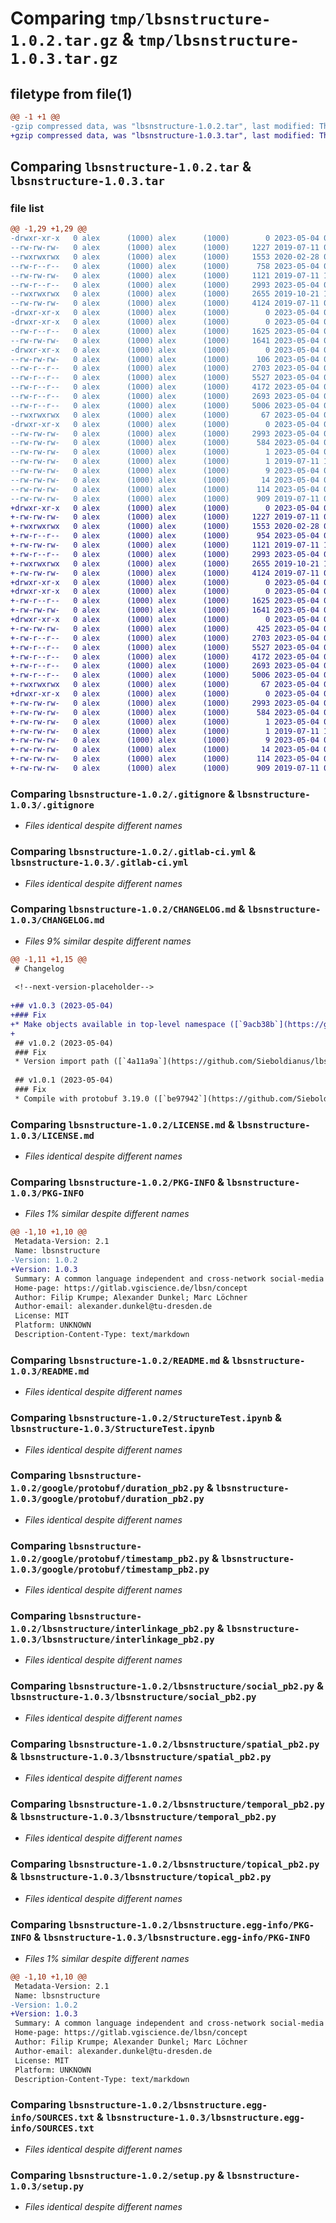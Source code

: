 # Comparing `tmp/lbsnstructure-1.0.2.tar.gz` & `tmp/lbsnstructure-1.0.3.tar.gz`

## filetype from file(1)

```diff
@@ -1 +1 @@
-gzip compressed data, was "lbsnstructure-1.0.2.tar", last modified: Thu May  4 08:39:42 2023, max compression
+gzip compressed data, was "lbsnstructure-1.0.3.tar", last modified: Thu May  4 09:03:13 2023, max compression
```

## Comparing `lbsnstructure-1.0.2.tar` & `lbsnstructure-1.0.3.tar`

### file list

```diff
@@ -1,29 +1,29 @@
-drwxr-xr-x   0 alex      (1000) alex      (1000)        0 2023-05-04 08:39:42.617323 lbsnstructure-1.0.2/
--rw-rw-rw-   0 alex      (1000) alex      (1000)     1227 2019-07-11 09:18:07.000000 lbsnstructure-1.0.2/.gitignore
--rwxrwxrwx   0 alex      (1000) alex      (1000)     1553 2020-02-28 07:54:54.000000 lbsnstructure-1.0.2/.gitlab-ci.yml
--rw-r--r--   0 alex      (1000) alex      (1000)      758 2023-05-04 08:39:38.000000 lbsnstructure-1.0.2/CHANGELOG.md
--rw-rw-rw-   0 alex      (1000) alex      (1000)     1121 2019-07-11 10:53:20.000000 lbsnstructure-1.0.2/LICENSE.md
--rw-r--r--   0 alex      (1000) alex      (1000)     2993 2023-05-04 08:39:42.617323 lbsnstructure-1.0.2/PKG-INFO
--rwxrwxrwx   0 alex      (1000) alex      (1000)     2655 2019-10-21 11:34:47.000000 lbsnstructure-1.0.2/README.md
--rw-rw-rw-   0 alex      (1000) alex      (1000)     4124 2019-07-11 09:18:07.000000 lbsnstructure-1.0.2/StructureTest.ipynb
-drwxr-xr-x   0 alex      (1000) alex      (1000)        0 2023-05-04 08:39:42.430762 lbsnstructure-1.0.2/google/
-drwxr-xr-x   0 alex      (1000) alex      (1000)        0 2023-05-04 08:39:42.501469 lbsnstructure-1.0.2/google/protobuf/
--rw-r--r--   0 alex      (1000) alex      (1000)     1625 2023-05-04 08:22:28.000000 lbsnstructure-1.0.2/google/protobuf/duration_pb2.py
--rw-rw-rw-   0 alex      (1000) alex      (1000)     1641 2023-05-04 08:22:28.000000 lbsnstructure-1.0.2/google/protobuf/timestamp_pb2.py
-drwxr-xr-x   0 alex      (1000) alex      (1000)        0 2023-05-04 08:39:42.595450 lbsnstructure-1.0.2/lbsnstructure/
--rw-rw-rw-   0 alex      (1000) alex      (1000)      106 2023-05-04 08:38:19.000000 lbsnstructure-1.0.2/lbsnstructure/__init__.py
--rw-r--r--   0 alex      (1000) alex      (1000)     2703 2023-05-04 08:22:28.000000 lbsnstructure-1.0.2/lbsnstructure/interlinkage_pb2.py
--rw-r--r--   0 alex      (1000) alex      (1000)     5527 2023-05-04 08:22:28.000000 lbsnstructure-1.0.2/lbsnstructure/social_pb2.py
--rw-r--r--   0 alex      (1000) alex      (1000)     4172 2023-05-04 08:22:28.000000 lbsnstructure-1.0.2/lbsnstructure/spatial_pb2.py
--rw-r--r--   0 alex      (1000) alex      (1000)     2693 2023-05-04 08:22:28.000000 lbsnstructure-1.0.2/lbsnstructure/temporal_pb2.py
--rw-r--r--   0 alex      (1000) alex      (1000)     5006 2023-05-04 08:22:28.000000 lbsnstructure-1.0.2/lbsnstructure/topical_pb2.py
--rwxrwxrwx   0 alex      (1000) alex      (1000)       67 2023-05-04 08:39:38.000000 lbsnstructure-1.0.2/lbsnstructure/version.py
-drwxr-xr-x   0 alex      (1000) alex      (1000)        0 2023-05-04 08:39:42.616027 lbsnstructure-1.0.2/lbsnstructure.egg-info/
--rw-rw-rw-   0 alex      (1000) alex      (1000)     2993 2023-05-04 08:39:42.000000 lbsnstructure-1.0.2/lbsnstructure.egg-info/PKG-INFO
--rw-rw-rw-   0 alex      (1000) alex      (1000)      584 2023-05-04 08:39:42.000000 lbsnstructure-1.0.2/lbsnstructure.egg-info/SOURCES.txt
--rw-rw-rw-   0 alex      (1000) alex      (1000)        1 2023-05-04 08:39:42.000000 lbsnstructure-1.0.2/lbsnstructure.egg-info/dependency_links.txt
--rw-rw-rw-   0 alex      (1000) alex      (1000)        1 2019-07-11 11:04:14.000000 lbsnstructure-1.0.2/lbsnstructure.egg-info/not-zip-safe
--rw-rw-rw-   0 alex      (1000) alex      (1000)        9 2023-05-04 08:39:42.000000 lbsnstructure-1.0.2/lbsnstructure.egg-info/requires.txt
--rw-rw-rw-   0 alex      (1000) alex      (1000)       14 2023-05-04 08:39:42.000000 lbsnstructure-1.0.2/lbsnstructure.egg-info/top_level.txt
--rw-rw-rw-   0 alex      (1000) alex      (1000)      114 2023-05-04 08:39:42.617323 lbsnstructure-1.0.2/setup.cfg
--rw-rw-rw-   0 alex      (1000) alex      (1000)      909 2019-07-11 09:18:07.000000 lbsnstructure-1.0.2/setup.py
+drwxr-xr-x   0 alex      (1000) alex      (1000)        0 2023-05-04 09:03:13.703335 lbsnstructure-1.0.3/
+-rw-rw-rw-   0 alex      (1000) alex      (1000)     1227 2019-07-11 09:18:07.000000 lbsnstructure-1.0.3/.gitignore
+-rwxrwxrwx   0 alex      (1000) alex      (1000)     1553 2020-02-28 07:54:54.000000 lbsnstructure-1.0.3/.gitlab-ci.yml
+-rw-r--r--   0 alex      (1000) alex      (1000)      954 2023-05-04 09:03:09.000000 lbsnstructure-1.0.3/CHANGELOG.md
+-rw-rw-rw-   0 alex      (1000) alex      (1000)     1121 2019-07-11 10:53:20.000000 lbsnstructure-1.0.3/LICENSE.md
+-rw-r--r--   0 alex      (1000) alex      (1000)     2993 2023-05-04 09:03:13.703335 lbsnstructure-1.0.3/PKG-INFO
+-rwxrwxrwx   0 alex      (1000) alex      (1000)     2655 2019-10-21 11:34:47.000000 lbsnstructure-1.0.3/README.md
+-rw-rw-rw-   0 alex      (1000) alex      (1000)     4124 2019-07-11 09:18:07.000000 lbsnstructure-1.0.3/StructureTest.ipynb
+drwxr-xr-x   0 alex      (1000) alex      (1000)        0 2023-05-04 09:03:13.583050 lbsnstructure-1.0.3/google/
+drwxr-xr-x   0 alex      (1000) alex      (1000)        0 2023-05-04 09:03:13.617210 lbsnstructure-1.0.3/google/protobuf/
+-rw-r--r--   0 alex      (1000) alex      (1000)     1625 2023-05-04 08:22:28.000000 lbsnstructure-1.0.3/google/protobuf/duration_pb2.py
+-rw-rw-rw-   0 alex      (1000) alex      (1000)     1641 2023-05-04 08:22:28.000000 lbsnstructure-1.0.3/google/protobuf/timestamp_pb2.py
+drwxr-xr-x   0 alex      (1000) alex      (1000)        0 2023-05-04 09:03:13.689664 lbsnstructure-1.0.3/lbsnstructure/
+-rw-rw-rw-   0 alex      (1000) alex      (1000)      425 2023-05-04 09:00:50.000000 lbsnstructure-1.0.3/lbsnstructure/__init__.py
+-rw-r--r--   0 alex      (1000) alex      (1000)     2703 2023-05-04 08:22:28.000000 lbsnstructure-1.0.3/lbsnstructure/interlinkage_pb2.py
+-rw-r--r--   0 alex      (1000) alex      (1000)     5527 2023-05-04 08:22:28.000000 lbsnstructure-1.0.3/lbsnstructure/social_pb2.py
+-rw-r--r--   0 alex      (1000) alex      (1000)     4172 2023-05-04 08:22:28.000000 lbsnstructure-1.0.3/lbsnstructure/spatial_pb2.py
+-rw-r--r--   0 alex      (1000) alex      (1000)     2693 2023-05-04 08:22:28.000000 lbsnstructure-1.0.3/lbsnstructure/temporal_pb2.py
+-rw-r--r--   0 alex      (1000) alex      (1000)     5006 2023-05-04 08:22:28.000000 lbsnstructure-1.0.3/lbsnstructure/topical_pb2.py
+-rwxrwxrwx   0 alex      (1000) alex      (1000)       67 2023-05-04 09:03:09.000000 lbsnstructure-1.0.3/lbsnstructure/version.py
+drwxr-xr-x   0 alex      (1000) alex      (1000)        0 2023-05-04 09:03:13.700144 lbsnstructure-1.0.3/lbsnstructure.egg-info/
+-rw-rw-rw-   0 alex      (1000) alex      (1000)     2993 2023-05-04 09:03:13.000000 lbsnstructure-1.0.3/lbsnstructure.egg-info/PKG-INFO
+-rw-rw-rw-   0 alex      (1000) alex      (1000)      584 2023-05-04 09:03:13.000000 lbsnstructure-1.0.3/lbsnstructure.egg-info/SOURCES.txt
+-rw-rw-rw-   0 alex      (1000) alex      (1000)        1 2023-05-04 09:03:13.000000 lbsnstructure-1.0.3/lbsnstructure.egg-info/dependency_links.txt
+-rw-rw-rw-   0 alex      (1000) alex      (1000)        1 2019-07-11 11:04:14.000000 lbsnstructure-1.0.3/lbsnstructure.egg-info/not-zip-safe
+-rw-rw-rw-   0 alex      (1000) alex      (1000)        9 2023-05-04 09:03:13.000000 lbsnstructure-1.0.3/lbsnstructure.egg-info/requires.txt
+-rw-rw-rw-   0 alex      (1000) alex      (1000)       14 2023-05-04 09:03:13.000000 lbsnstructure-1.0.3/lbsnstructure.egg-info/top_level.txt
+-rw-rw-rw-   0 alex      (1000) alex      (1000)      114 2023-05-04 09:03:13.705952 lbsnstructure-1.0.3/setup.cfg
+-rw-rw-rw-   0 alex      (1000) alex      (1000)      909 2019-07-11 09:18:07.000000 lbsnstructure-1.0.3/setup.py
```

### Comparing `lbsnstructure-1.0.2/.gitignore` & `lbsnstructure-1.0.3/.gitignore`

 * *Files identical despite different names*

### Comparing `lbsnstructure-1.0.2/.gitlab-ci.yml` & `lbsnstructure-1.0.3/.gitlab-ci.yml`

 * *Files identical despite different names*

### Comparing `lbsnstructure-1.0.2/CHANGELOG.md` & `lbsnstructure-1.0.3/CHANGELOG.md`

 * *Files 9% similar despite different names*

```diff
@@ -1,11 +1,15 @@
 # Changelog
 
 <!--next-version-placeholder-->
 
+## v1.0.3 (2023-05-04)
+### Fix
+* Make objects available in top-level namespace ([`9acb38b`](https://github.com/Sieboldianus/lbsnstructure-python/commit/9acb38b31544958daafc67ab358acd0e1cb1d4b1))
+
 ## v1.0.2 (2023-05-04)
 ### Fix
 * Version import path ([`4a11a9a`](https://github.com/Sieboldianus/lbsnstructure-python/commit/4a11a9a1a2bd498c8b2c9b2654752b1f6ffadb90))
 
 ## v1.0.1 (2023-05-04)
 ### Fix
 * Compile with protobuf 3.19.0 ([`be97942`](https://github.com/Sieboldianus/lbsnstructure-python/commit/be979426ca78963bc17d5309d4d5802b7f55e7bb))
```

### Comparing `lbsnstructure-1.0.2/LICENSE.md` & `lbsnstructure-1.0.3/LICENSE.md`

 * *Files identical despite different names*

### Comparing `lbsnstructure-1.0.2/PKG-INFO` & `lbsnstructure-1.0.3/PKG-INFO`

 * *Files 1% similar despite different names*

```diff
@@ -1,10 +1,10 @@
 Metadata-Version: 2.1
 Name: lbsnstructure
-Version: 1.0.2
+Version: 1.0.3
 Summary: A common language independent and cross-network social-media data scheme.
 Home-page: https://gitlab.vgiscience.de/lbsn/concept
 Author: Filip Krumpe; Alexander Dunkel; Marc Löchner
 Author-email: alexander.dunkel@tu-dresden.de
 License: MIT
 Platform: UNKNOWN
 Description-Content-Type: text/markdown
```

### Comparing `lbsnstructure-1.0.2/README.md` & `lbsnstructure-1.0.3/README.md`

 * *Files identical despite different names*

### Comparing `lbsnstructure-1.0.2/StructureTest.ipynb` & `lbsnstructure-1.0.3/StructureTest.ipynb`

 * *Files identical despite different names*

### Comparing `lbsnstructure-1.0.2/google/protobuf/duration_pb2.py` & `lbsnstructure-1.0.3/google/protobuf/duration_pb2.py`

 * *Files identical despite different names*

### Comparing `lbsnstructure-1.0.2/google/protobuf/timestamp_pb2.py` & `lbsnstructure-1.0.3/google/protobuf/timestamp_pb2.py`

 * *Files identical despite different names*

### Comparing `lbsnstructure-1.0.2/lbsnstructure/interlinkage_pb2.py` & `lbsnstructure-1.0.3/lbsnstructure/interlinkage_pb2.py`

 * *Files identical despite different names*

### Comparing `lbsnstructure-1.0.2/lbsnstructure/social_pb2.py` & `lbsnstructure-1.0.3/lbsnstructure/social_pb2.py`

 * *Files identical despite different names*

### Comparing `lbsnstructure-1.0.2/lbsnstructure/spatial_pb2.py` & `lbsnstructure-1.0.3/lbsnstructure/spatial_pb2.py`

 * *Files identical despite different names*

### Comparing `lbsnstructure-1.0.2/lbsnstructure/temporal_pb2.py` & `lbsnstructure-1.0.3/lbsnstructure/temporal_pb2.py`

 * *Files identical despite different names*

### Comparing `lbsnstructure-1.0.2/lbsnstructure/topical_pb2.py` & `lbsnstructure-1.0.3/lbsnstructure/topical_pb2.py`

 * *Files identical despite different names*

### Comparing `lbsnstructure-1.0.2/lbsnstructure.egg-info/PKG-INFO` & `lbsnstructure-1.0.3/lbsnstructure.egg-info/PKG-INFO`

 * *Files 1% similar despite different names*

```diff
@@ -1,10 +1,10 @@
 Metadata-Version: 2.1
 Name: lbsnstructure
-Version: 1.0.2
+Version: 1.0.3
 Summary: A common language independent and cross-network social-media data scheme.
 Home-page: https://gitlab.vgiscience.de/lbsn/concept
 Author: Filip Krumpe; Alexander Dunkel; Marc Löchner
 Author-email: alexander.dunkel@tu-dresden.de
 License: MIT
 Platform: UNKNOWN
 Description-Content-Type: text/markdown
```

### Comparing `lbsnstructure-1.0.2/lbsnstructure.egg-info/SOURCES.txt` & `lbsnstructure-1.0.3/lbsnstructure.egg-info/SOURCES.txt`

 * *Files identical despite different names*

### Comparing `lbsnstructure-1.0.2/setup.py` & `lbsnstructure-1.0.3/setup.py`

 * *Files identical despite different names*

